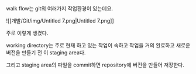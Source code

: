 walk flow는 git의 여러가지 작업환경이 있는데요.

![[개발/Git/img/Untitled 7.png|Untitled 7.png]]

주로 이렇게 생겼다.

working directory는 주로 현재 하고 있는 작업이 속하고 작업을 거의 완료하고 새로운 버전을 만들기 전 이 staging area다.

그리고 staging area의 파일을 commit하면 repository에 버전을 만들어 저장한다.